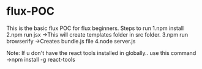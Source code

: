 # flux-POC
This is the basic flux POC for flux beginners.
Steps to run
	1.npm install
	2.npm run jsx 
		->This will create templates folder in src folder.
	3.npm run browserify
		->Creates bundle.js file
	4.node server.js

Note: If u don't have the react tools installed in globally..
	use this command
	->npm install -g react-tools